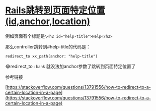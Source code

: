 # [Rails跳转到页面特定位置(id,anchor,location)](/2019/12_2/redirect_to_anchor.md)

例如页面有个标题是`\<h2 id="help-title">Help</h2>`

那么controller跳转到#help-title的代码是：

`redirect_to xx_path(anchor: "help-title")`

😂redirect_to `:bank` 就没法加anchor参数了跳转到页面特定位置了

<i class="fa fa-hashtag"></i>
参考链接

[https://stackoverflow.com/questions/13791556/how-to-redirect-to-a-certain-location-in-a-page](https://stackoverflow.com/questions/13791556/how-to-redirect-to-a-certain-location-in-a-page)
